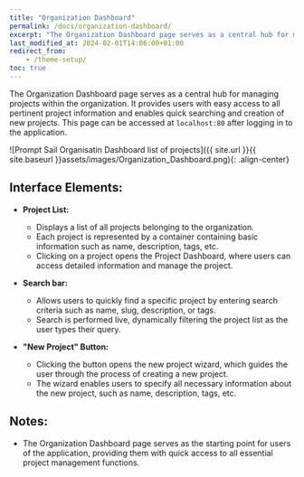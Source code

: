 ```yaml
---
title: "Organization Dashboard"
permalink: /docs/organization-dashboard/
excerpt: "The Organization Dashboard page serves as a central hub for managing projects within the organization"
last_modified_at: 2024-02-01T14:06:00+01:00
redirect_from:
    - /theme-setup/
toc: true
---
```


The Organization Dashboard page serves as a central hub for managing projects within the organization. It provides users with easy access to all pertinent project information and enables quick searching and creation of new projects.
This page can be accessed at `localhost:80` after logging in to the application.




![Prompt Sail Organisatin Dashboard list of projects]({{ site.url }}{{ site.baseurl }}assets/images/Organization_Dashboard.png){: .align-center}



## Interface Elements:

-   **Project List:**

    -   Displays a list of all projects belonging to the organization.
    -   Each project is represented by a container containing basic information such as name, description, tags, etc.
    -   Clicking on a project opens the Project Dashboard, where users can access detailed information and manage the project.

-   **Search bar:**

    -   Allows users to quickly find a specific project by entering search criteria such as name, slug, description, or tags.
    -   Search is performed live, dynamically filtering the project list as the user types their query.

-   **"New Project" Button:**
    -   Clicking the button opens the new project wizard, which guides the user through the process of creating a new project.
    -   The wizard enables users to specify all necessary information about the new project, such as name, description, tags, etc.

## Notes:

-   The Organization Dashboard page serves as the starting point for users of the application, providing them with quick access to all essential project management functions.
